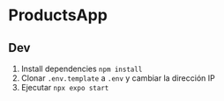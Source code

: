 # ProductsApp

## Dev

1. Install dependencies `npm install`
2. Clonar `.env.template` a `.env` y cambiar la dirección IP
3. Ejecutar `npx expo start`